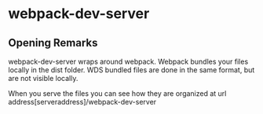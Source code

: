 # webpack-dev-server

## Opening Remarks

webpack-dev-server wraps around webpack. Webpack bundles your files locally in the dist folder. WDS bundled files are done in the same format, but are not visible locally. 

When you serve the files you can see how they are organized at url address[serveraddress]/webpack-dev-server